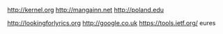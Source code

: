 http://kernel.org http://mangainn.net http://poland.edu 

http://lookingforlyrics.org http://google.co.uk https://tools.ietf.org/  eures

